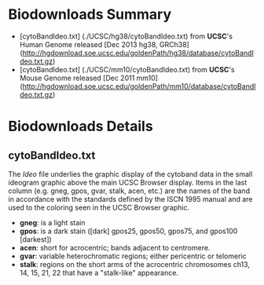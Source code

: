 # Biodownloads Summary

* <a name="top"></a>[cytoBandIdeo.txt] (./UCSC/hg38/cytoBandIdeo.txt) from **UCSC**'s Human Genome released [Dec 2013 hg38, GRCh38] (http://hgdownload.soe.ucsc.edu/goldenPath/hg38/database/cytoBandIdeo.txt.gz)
* <a name="top"></a>[cytoBandIdeo.txt] (./UCSC/mm10/cytoBandIdeo.txt) from **UCSC**'s Mouse Genome released [Dec 2011 mm10] (http://hgdownload.soe.ucsc.edu/goldenPath/mm10/database/cytoBandIdeo.txt.gz)

# Biodownloads Details

## <a name="cytoBandIdeo"></a>cytoBandIdeo.txt

The *Ideo* file underlies the graphic display of the cytoband data in the small ideogram graphic above the main UCSC Browser display. Items in the last column (e.g. gneg, gpos, gvar, stalk, acen, etc.) are the names of the band in accordance with the standards defined by the ISCN 1995 manual and are used to the coloring seen in the UCSC Browser graphic.

* **gneg**: is a light stain
* **gpos**: is a dark stain ([dark] gpos25, gpos50, gpos75, and gpos100 [darkest])
* **acen**: short for acrocentric; bands adjacent to centromere.
* **gvar**: variable heterochromatic regions; either pericentric or telomeric
* **stalk**: regions on the short arms of the acrocentric chromosomes ch13, 14, 15, 21, 22 that have a "stalk-like" appearance.

